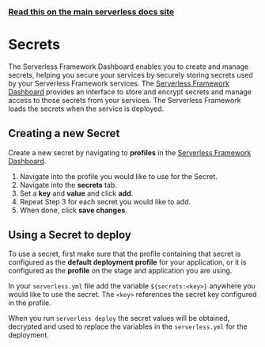<!--
title: Serverless Dashboard - Secrets
menuText: Secrets
layout: Doc
-->

<!-- DOCS-SITE-LINK:START automatically generated  -->

### [Read this on the main serverless docs site](https://www.serverless.com/framework/docs/dashboard/secrets/)

<!-- DOCS-SITE-LINK:END -->

# Secrets

The Serverless Framework Dashboard enables you to create and manage secrets, helping you secure your services by securely storing secrets used by your Serverless Framework services. The [Serverless Framework Dashboard](https://dashboard.serverless.com/) provides an interface to store and encrypt secrets and manage access to those secrets from your services. The Serverless Framework loads the secrets when the service is deployed.

## Creating a new Secret

Create a new secret by navigating to **profiles** in the [Serverless Framework Dashboard](https://dashboard.serverless.com).

1. Navigate into the profile you would like to use for the Secret.
2. Navigate into the **secrets** tab.
3. Set a **key** and **value** and click **add**.
4. Repeat Step 3 for each secret you would like to add.
5. When done, click **save changes**.

## Using a Secret to deploy

To use a secret, first make sure that the profile containing that secret is configured as the **default deployment profile** for your application, or it is configured as the **profile** on the stage and application you are using. 

In your `serverless.yml` file add the variable `${secrets:<key>}` anywhere you would like to use the secret. The `<key>` references the secret key configured in the profile. 

When you run `serverless deploy` the secret values will be obtained, decrypted and used to replace the variables in the `serverless.yml` for the deployment. 

